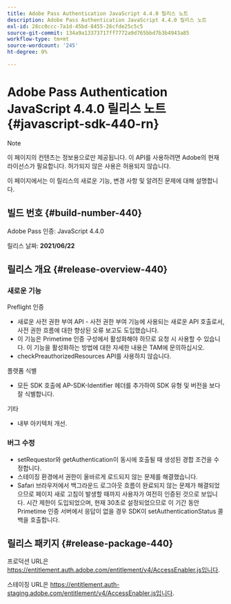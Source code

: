 ```yaml
---
title: Adobe Pass Authentication JavaScript 4.4.0 릴리스 노트
description: Adobe Pass Authentication JavaScript 4.4.0 릴리스 노트
exl-id: 28cc0ccc-7a1d-45bd-8455-26cfde25c5c5
source-git-commit: 134a9a13373717ff7772a9d765bbd7b3b4943a85
workflow-type: tm+mt
source-wordcount: '245'
ht-degree: 0%

---
```


# Adobe Pass Authentication JavaScript 4.4.0 릴리스 노트 {#javascript-sdk-440-rn}

>[!NOTE]
>
>이 페이지의 컨텐츠는 정보용으로만 제공됩니다. 이 API를 사용하려면 Adobe의 현재 라이선스가 필요합니다. 허가되지 않은 사용은 허용되지 않습니다.

이 페이지에서는 이 릴리스의 새로운 기능, 변경 사항 및 알려진 문제에 대해 설명합니다.

## 빌드 번호 {#build-number-440}

Adobe Pass 인증: JavaScript 4.4.0

릴리스 날짜: **2021/06/22**

## 릴리스 개요 {#release-overview-440}

### 새로운 기능

Preflight 인증

* 새로운 사전 권한 부여 API - 사전 권한 부여 기능에 사용되는 새로운 API 호출로서, 사전 권한 흐름에 대한 향상된 오류 보고도 도입했습니다.
* 이 기능은 Primetime 인증 구성에서 활성화해야 하므로 요청 시 사용할 수 있습니다. 이 기능을 활성화하는 방법에 대한 자세한 내용은 TAM에 문의하십시오.
* checkPreauthorizedResources API를 사용하지 않습니다.

플랫폼 식별

* 모든 SDK 호출에 AP-SDK-Identifier 헤더를 추가하여 SDK 유형 및 버전을 보다 잘 식별합니다.

기타

* 내부 아키텍처 개선.

### 버그 수정

* setRequestor와 getAuthentication이 동시에 호출될 때 생성된 경합 조건을 수정합니다.
* 스테이징 환경에서 권한이 올바르게 로드되지 않는 문제를 해결했습니다.
* Safari 브라우저에서 백그라운드 로그아웃 흐름이 완료되지 않는 문제가 해결되었으므로 페이지 새로 고침이 발생할 때까지 사용자가 여전히 인증된 것으로 보입니다. 시간 제한이 도입되었으며, 현재 30초로 설정되었으므로 이 기간 동안 Primetime 인증 서버에서 응답이 없을 경우 SDK이 setAuthenticationStatus 콜백을 호출합니다.

## 릴리스 패키지 {#release-package-440}

프로덕션 URL은 https://entitlement.auth.adobe.com/entitlement/v4/AccessEnabler.js입니다.

스테이징 URL은 https://entitlement.auth-staging.adobe.com/entitlement/v4/AccessEnabler.js입니다.
